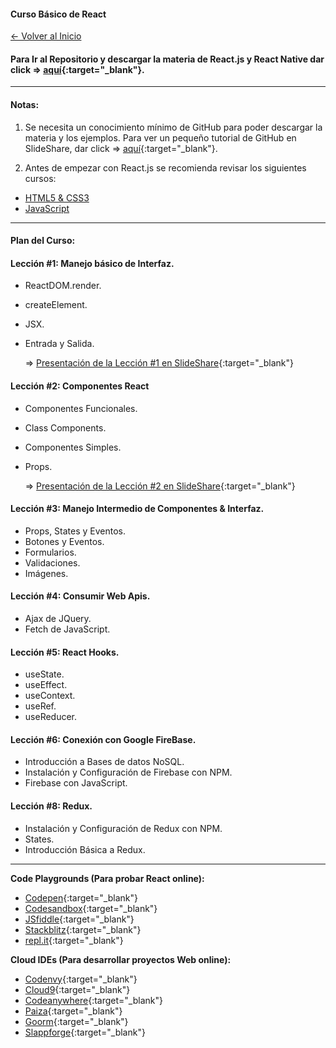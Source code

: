 
#### Curso Básico de React

[<- Volver al Inicio](https://profesantiago.github.io) 

#### Para Ir al Repositorio y descargar la materia de React.js y React Native dar click => [aquí](https://github.com/ProfeSantiago/ReactJS){:target="_blank"}. 

<hr/>

#### Notas:
1) Se necesita un conocimiento mínimo de GitHub para poder descargar la materia y los ejemplos.
Para ver un pequeño tutorial de GitHub en SlideShare, dar click => [aquí](https://www.slideshare.net/santiagorodriguezpaniagua/git-hub-amp-github-desktop-2019){:target="_blank"}. 


2) Antes de empezar con React.js se recomienda revisar los siguientes cursos:
- [HTML5 & CSS3](https://profesantiago.github.io/HTMLCSS)
- [JavaScript](https://profesantiago.github.io/JavaScript)


<hr/>

#### Plan del Curso:

#### Lección #1: Manejo básico de Interfaz.
* ReactDOM.render.
* createElement.
* JSX.
* Entrada y Salida.

  => [Presentación de la Lección #1 en SlideShare](https://www.slideshare.net/santiagorodriguezpaniagua/introduccion-a-react){:target="_blank"}

#### Lección #2: Componentes React
* Componentes Funcionales.
* Class Components.
* Componentes Simples.
* Props.

  => [Presentación de la Lección #2 en SlideShare](https://es.slideshare.net/santiagorodriguezpaniagua/componentes-react){:target="_blank"}

#### Lección #3: Manejo Intermedio de Componentes & Interfaz.
* Props, States y Eventos.
* Botones y Eventos.
* Formularios.
* Validaciones.
* Imágenes.

#### Lección #4: Consumir Web Apis.
* Ajax de JQuery.
* Fetch de JavaScript.

#### Lección #5: React Hooks.
* useState.
* useEffect.
* useContext.
* useRef.
* useReducer.

#### Lección #6: Conexión con Google FireBase.
* Introducción a Bases de datos NoSQL. 
* Instalación y Configuración de Firebase con NPM.
* Firebase con JavaScript.


#### Lección #8: Redux.
* Instalación y Configuración de Redux con NPM.
* States.
* Introducción Básica a Redux.

<hr/>

**Code Playgrounds (Para probar React online):**
- [Codepen](https://codepen.io/){:target="_blank"}
- [Codesandbox](https://codesandbox.io){:target="_blank"}
- [JSfiddle](https://jsfiddle.net/){:target="_blank"}
- [Stackblitz](https://stackblitz.com/){:target="_blank"}
- [repl.it](https://repl.it/languages){:target="_blank"}

**Cloud IDEs (Para desarrollar proyectos Web online):**
- [Codenvy](https://codenvy.io/){:target="_blank"}
- [Cloud9](https://c9.io){:target="_blank"}
- [Codeanywhere](https://codeanywhere.com/){:target="_blank"}
- [Paiza](https://paiza.io/es){:target="_blank"}
- [Goorm](https://www.goorm.io/){:target="_blank"}
- [Slappforge](https://slappforge.com/){:target="_blank"}
